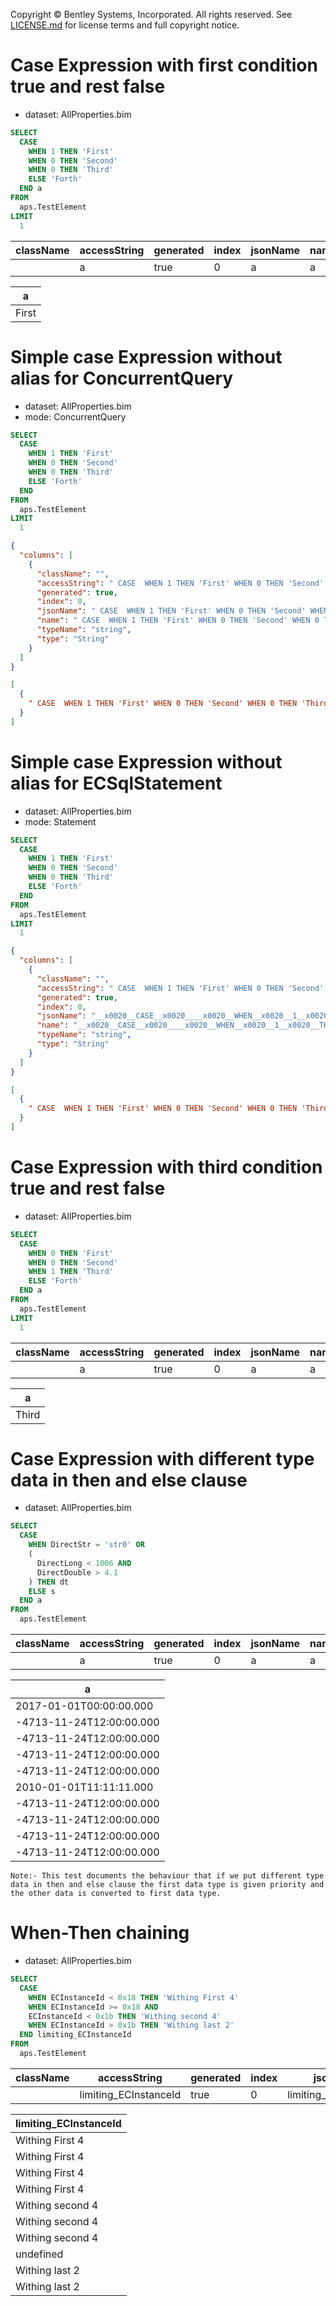 Copyright © Bentley Systems, Incorporated. All rights reserved. See [LICENSE.md](../../../../LICENSE.md) for license terms and full copyright notice.

# Case Expression with first condition true and rest false

- dataset: AllProperties.bim

```sql
SELECT
  CASE
    WHEN 1 THEN 'First'
    WHEN 0 THEN 'Second'
    WHEN 0 THEN 'Third'
    ELSE 'Forth'
  END a
FROM
  aps.TestElement
LIMIT
  1
```

| className | accessString | generated | index | jsonName | name | extendedType | typeName | type   |
| --------- | ------------ | --------- | ----- | -------- | ---- | ------------ | -------- | ------ |
|           | a            | true      | 0     | a        | a    | undefined    | string   | String |

| a     |
| ----- |
| First |

# Simple case Expression without alias for ConcurrentQuery

- dataset: AllProperties.bim
- mode: ConcurrentQuery

```sql
SELECT
  CASE
    WHEN 1 THEN 'First'
    WHEN 0 THEN 'Second'
    WHEN 0 THEN 'Third'
    ELSE 'Forth'
  END
FROM
  aps.TestElement
LIMIT
  1
```

```json
{
  "columns": [
    {
      "className": "",
      "accessString": " CASE  WHEN 1 THEN 'First' WHEN 0 THEN 'Second' WHEN 0 THEN 'Third' ELSE 'Forth' END ",
      "generated": true,
      "index": 0,
      "jsonName": " CASE  WHEN 1 THEN 'First' WHEN 0 THEN 'Second' WHEN 0 THEN 'Third' ELSE 'Forth' END ",
      "name": " CASE  WHEN 1 THEN 'First' WHEN 0 THEN 'Second' WHEN 0 THEN 'Third' ELSE 'Forth' END ",
      "typeName": "string",
      "type": "String"
    }
  ]
}
```

```json
[
  {
    " CASE  WHEN 1 THEN 'First' WHEN 0 THEN 'Second' WHEN 0 THEN 'Third' ELSE 'Forth' END ": "First"
  }
]
```

# Simple case Expression without alias for ECSqlStatement

- dataset: AllProperties.bim
- mode: Statement

```sql
SELECT
  CASE
    WHEN 1 THEN 'First'
    WHEN 0 THEN 'Second'
    WHEN 0 THEN 'Third'
    ELSE 'Forth'
  END
FROM
  aps.TestElement
LIMIT
  1
```

```json
{
  "columns": [
    {
      "className": "",
      "accessString": " CASE  WHEN 1 THEN 'First' WHEN 0 THEN 'Second' WHEN 0 THEN 'Third' ELSE 'Forth' END ",
      "generated": true,
      "index": 0,
      "jsonName": "__x0020__CASE__x0020____x0020__WHEN__x0020__1__x0020__THEN__x0020____x0027__First__x0027____x0020__WHEN__x0020__0__x0020__THEN__x0020____x0027__Second__x0027____x0020__WHEN__x0020__0__x0020__THEN__x0020____x0027__Third__x0027____x0020__ELSE__x0020____x0027__Forth__x0027____x0020__END__x0020__",
      "name": "__x0020__CASE__x0020____x0020__WHEN__x0020__1__x0020__THEN__x0020____x0027__First__x0027____x0020__WHEN__x0020__0__x0020__THEN__x0020____x0027__Second__x0027____x0020__WHEN__x0020__0__x0020__THEN__x0020____x0027__Third__x0027____x0020__ELSE__x0020____x0027__Forth__x0027____x0020__END__x0020__",
      "typeName": "string",
      "type": "String"
    }
  ]
}
```

```json
[
  {
    " CASE  WHEN 1 THEN 'First' WHEN 0 THEN 'Second' WHEN 0 THEN 'Third' ELSE 'Forth' END ": "First"
  }
]
```

# Case Expression with third condition true and rest false

- dataset: AllProperties.bim

```sql
SELECT
  CASE
    WHEN 0 THEN 'First'
    WHEN 0 THEN 'Second'
    WHEN 1 THEN 'Third'
    ELSE 'Forth'
  END a
FROM
  aps.TestElement
LIMIT
  1
```

| className | accessString | generated | index | jsonName | name | extendedType | typeName | type   |
| --------- | ------------ | --------- | ----- | -------- | ---- | ------------ | -------- | ------ |
|           | a            | true      | 0     | a        | a    | undefined    | string   | String |

| a     |
| ----- |
| Third |

# Case Expression with different type data in then and else clause

- dataset: AllProperties.bim

```sql
SELECT
  CASE
    WHEN DirectStr = 'str0' OR
    (
      DirectLong < 1006 AND
      DirectDouble > 4.1
    ) THEN dt
    ELSE s
  END a
FROM
  aps.TestElement
```

| className | accessString | generated | index | jsonName | name | extendedType | typeName | type     |
| --------- | ------------ | --------- | ----- | -------- | ---- | ------------ | -------- | -------- |
|           | a            | true      | 0     | a        | a    | undefined    | dateTime | DateTime |

| a                        |
| ------------------------ |
| 2017-01-01T00:00:00.000  |
| -4713-11-24T12:00:00.000 |
| -4713-11-24T12:00:00.000 |
| -4713-11-24T12:00:00.000 |
| -4713-11-24T12:00:00.000 |
| 2010-01-01T11:11:11.000  |
| -4713-11-24T12:00:00.000 |
| -4713-11-24T12:00:00.000 |
| -4713-11-24T12:00:00.000 |
| -4713-11-24T12:00:00.000 |

`Note:- This test documents the behaviour that if we put different type data in then and else clause the first data type is given priority and the other data is converted to first data type.`

# When-Then chaining

- dataset: AllProperties.bim

```sql
SELECT
  CASE
    WHEN ECInstanceId < 0x18 THEN 'Withing First 4'
    WHEN ECInstanceId >= 0x18 AND
    ECInstanceId < 0x1b THEN 'Withing second 4'
    WHEN ECInstanceId > 0x1b THEN 'Withing last 2'
  END limiting_ECInstanceId
FROM
  aps.TestElement
```

| className | accessString          | generated | index | jsonName              | name                  | extendedType | typeName | type   |
| --------- | --------------------- | --------- | ----- | --------------------- | --------------------- | ------------ | -------- | ------ |
|           | limiting_ECInstanceId | true      | 0     | limiting_ECInstanceId | limiting_ECInstanceId | undefined    | string   | String |

| limiting_ECInstanceId |
| --------------------- |
| Withing First 4       |
| Withing First 4       |
| Withing First 4       |
| Withing First 4       |
| Withing second 4      |
| Withing second 4      |
| Withing second 4      |
| undefined             |
| Withing last 2        |
| Withing last 2        |
